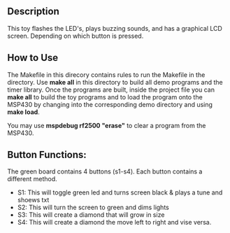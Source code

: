## Description
This toy flashes the LED's, plays buzzing sounds, and has a graphical LCD screen. Depending on which button is pressed.

## How to Use
The Makefile in this direcory contains rules to run the Makefile in the directory. Use **make all** in this directory to build all demo programs and the timer library. Once the programs are built, inside the project file you can **make all** to build the toy programs and to load the program onto the MSP430 by changing into the corresponding demo directory and using **make load**.

You may use **mspdebug rf2500 "erase"** to clear a program from the MSP430.

## Button Functions:
The green board contains 4 buttons (s1-s4). Each button contains a different method.
- S1: This will toggle green led and turns screen black & plays a tune and shoews txt
- S2: This will turn the screen to green and dims lights
- S3: This will create a diamond that will grow in size
- S4: This will create a diamond the move left to right and vise versa.
